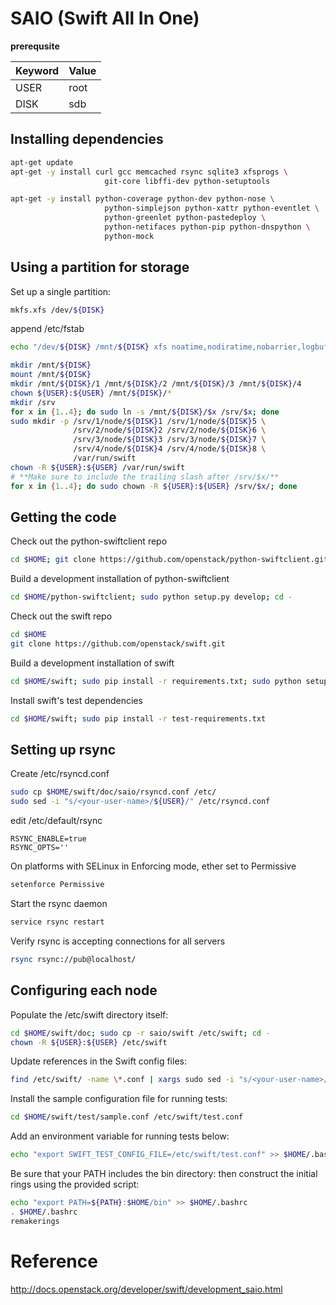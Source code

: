 # SAIO (Swift All In One)

**prerequsite**

Keyword | Value 
---- | ----
USER | root
DISK | sdb

## Installing dependencies
~~~bash
apt-get update
apt-get -y install curl gcc memcached rsync sqlite3 xfsprogs \
                     git-core libffi-dev python-setuptools
~~~

~~~bash
apt-get -y install python-coverage python-dev python-nose \
                     python-simplejson python-xattr python-eventlet \
                     python-greenlet python-pastedeploy \
                     python-netifaces python-pip python-dnspython \
                     python-mock
~~~

## Using a partition for storage

Set up a single partition:

~~~bash
mkfs.xfs /dev/${DISK}
~~~

append /etc/fstab

~~~bash
echo "/dev/${DISK} /mnt/${DISK} xfs noatime,nodiratime,nobarrier,logbufs=8 0 0" >> /etc/fstab
~~~

~~~bash
mkdir /mnt/${DISK}
mount /mnt/${DISK}
mkdir /mnt/${DISK}/1 /mnt/${DISK}/2 /mnt/${DISK}/3 /mnt/${DISK}/4
chown ${USER}:${USER} /mnt/${DISK}/*
mkdir /srv
for x in {1..4}; do sudo ln -s /mnt/${DISK}/$x /srv/$x; done
sudo mkdir -p /srv/1/node/${DISK}1 /srv/1/node/${DISK}5 \
              /srv/2/node/${DISK}2 /srv/2/node/${DISK}6 \
              /srv/3/node/${DISK}3 /srv/3/node/${DISK}7 \
              /srv/4/node/${DISK}4 /srv/4/node/${DISK}8 \
              /var/run/swift
chown -R ${USER}:${USER} /var/run/swift
# **Make sure to include the trailing slash after /srv/$x/**
for x in {1..4}; do sudo chown -R ${USER}:${USER} /srv/$x/; done
~~~

## Getting the code

Check out the python-swiftclient repo

~~~bash
cd $HOME; git clone https://github.com/openstack/python-swiftclient.git
~~~

Build a development installation of python-swiftclient

~~~bash
cd $HOME/python-swiftclient; sudo python setup.py develop; cd -
~~~

Check out the swift repo

~~~bash
cd $HOME
git clone https://github.com/openstack/swift.git
~~~

Build a development installation of swift

~~~bash
cd $HOME/swift; sudo pip install -r requirements.txt; sudo python setup.py develop; cd -
~~~

Install swift's test dependencies

~~~bash
cd $HOME/swift; sudo pip install -r test-requirements.txt
~~~

## Setting up rsync

Create /etc/rsyncd.conf

~~~bash
sudo cp $HOME/swift/doc/saio/rsyncd.conf /etc/
sudo sed -i "s/<your-user-name>/${USER}/" /etc/rsyncd.conf
~~~

edit /etc/default/rsync

~~~text
RSYNC_ENABLE=true
RSYNC_OPTS=''
~~~

On platforms with SELinux in Enforcing mode, ether set to Permissive

~~~bash
setenforce Permissive
~~~

Start the rsync daemon

~~~bash
service rsync restart
~~~

Verify rsync is accepting connections for all servers

~~~bash
rsync rsync://pub@localhost/
~~~


## Configuring each node

Populate the /etc/swift directory itself:

~~~bash
cd $HOME/swift/doc; sudo cp -r saio/swift /etc/swift; cd -
chown -R ${USER}:${USER} /etc/swift
~~~

Update <your-user-name> references in the Swift config files:

~~~bash
find /etc/swift/ -name \*.conf | xargs sudo sed -i "s/<your-user-name>/${USER}/"
~~~

Install the sample configuration file for running tests:

~~~bash
cd $HOME/swift/test/sample.conf /etc/swift/test.conf
~~~

Add an environment variable for running tests below:

~~~bash
echo "export SWIFT_TEST_CONFIG_FILE=/etc/swift/test.conf" >> $HOME/.bashrc
~~~

Be sure that your PATH includes the bin directory:
then construct the initial rings using the provided script:

~~~bash
echo "export PATH=${PATH}:$HOME/bin" >> $HOME/.bashrc
. $HOME/.bashrc
remakerings
~~~



# Reference
http://docs.openstack.org/developer/swift/development_saio.html

